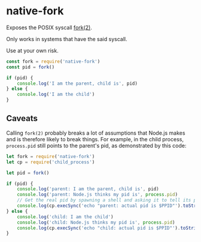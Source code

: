 # native-fork

Exposes the POSIX syscall [fork(2)](https://en.wikipedia.org/wiki/Fork_(system_call)).

Only works in systems that have the said syscall.

Use at your own risk.

```js
const fork = require('native-fork')
const pid = fork()

if (pid) {
	console.log('I am the parent, child is', pid)
} else {
	console.log('I am the child')
}
```

## Caveats

Calling `fork(2)` probably breaks a lot of assumptions that Node.js makes and is therefore likely to
break things. For example, in the child process, `process.pid` still points to the parent's pid, as
demonstrated by this code:

```js
let fork = require('native-fork')
let cp = require('child_process')

let pid = fork()

if (pid) {
	console.log('parent: I am the parent, child is', pid)
	console.log('parent: Node.js thinks my pid is', process.pid)
	// Get the real pid by spawning a shell and asking it to tell its parent's pid:
	console.log(cp.execSync('echo "parent: actual pid is $PPID"').toString().trim())
} else {
	console.log('child: I am the child')
	console.log('child: Node.js thinks my pid is', process.pid)
	console.log(cp.execSync('echo "child: actual pid is $PPID"').toString().trim())
}
```
